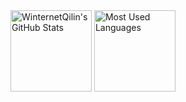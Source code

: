 
<div>
  <img height="130px" src="https://github-readme-stats.vercel.app/api?username=WinternetQilin&hide_title=true&show_icons=true&hide=issues&include_all_commits=true&count_private=true&theme=graywhite&hide_border=true&bg_color=45,ff7979,ffd479,fffc79,73fa79" alt="WinternetQilin's GitHub Stats">
  <img height="130px" src="https://github-readme-stats.vercel.app/api/top-langs?username=WinternetQilin&hide_title=true&layout=compact&theme=graywhite&hide_border=true&bg_color=45,fffc79,73fa79,75f0db" alt="Most Used Languages">
</div>
